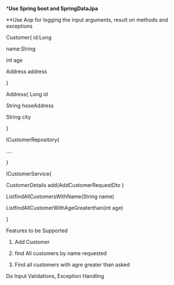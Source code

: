 ***Use Spring boot and SpringDataJpa**

**Use Aop for logging the input arguments, result on methods and exceptions


Customer{
id:Long

name:String 

int age

Address address

}

Address{
Long id

String hoseAddress

String city

}

ICustomerRepository{

....

}

ICustomerService{

CustomerDetails add(AddCustomerRequestDto )

List<CustomerDetails>findAllCustomersWithName(String name)

List<CustomerDetails>findAllCustomerWithAgeGreaterthan(int age)

}

Features to be Supported

1) Add Customer

2) find All customers by name  requested

3) Find all customers with agre greater than asked


Do Input Validations, Exception Handling



